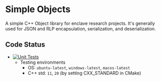# Simple Objects

A simple C++ Object library for enclave research projects. It's generally used
for JSON and RLP encapsulation, serialization, and deserialization.

## Code Status
- [![Unit Tests](https://github.com/zhenghaven/SimpleObjects/actions/workflows/unit-tests.yaml/badge.svg?branch=main)](https://github.com/zhenghaven/SimpleObjects/actions/workflows/unit-tests.yaml)
	- Testing environments
		- OS: `ubuntu-latest`, `windows-latest`, `macos-latest`
		- C++ std: `11`, `20` (by setting CXX_STANDARD in CMake)
